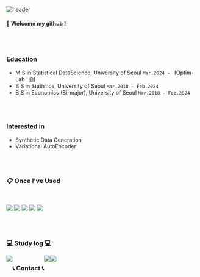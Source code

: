 ![header](https://capsule-render.vercel.app/api?type=cylinder&color=009f65&height=150&section=header&text=ImJaeSung&fontColor=ffffff&fontSize=70&animation=fadeIn&fontAlignY=55&desc=%20&descAlignY=62&descAlign=62)
  
####  :wave: Welcome my github !

 <br/>
 <br/>
  
### Education
- M.S in Statistical DataScience, University of Seoul `Mar.2024 - ` (Optim-Lab : [🌐](http://ranking.uos.ac.kr))
- B.S in Statistics, University of Seoul `Mar.2018 - Feb.2024`
- B.S in Economics (Bi-major), University of Seoul `Mar.2018 - Feb.2024`

<br/>
<br/>

### Interested in
- Synthetic Data Generation
- Variational AutoEncoder

<br/>
<br/>

###  :clipboard: Once I've Used 
  
<br/>

<img src="https://img.shields.io/badge/python-3776AB?style=for-the-badge&logo=python&logoColor=white"> <img src="https://img.shields.io/badge/R-276DC3?style=for-the-badge&logo=R&logoColor=white"> <img src="https://img.shields.io/badge/MySQL-4479A1?style=for-the-badge&logo=MySQL&logoColor=white"> <img src="https://img.shields.io/badge/github-181717?style=for-the-badge&logo=github&logoColor=white"> <img src="https://img.shields.io/badge/VSCode-007ACC?style=for-the-badge&logo=VisualStudioCode&logoColor=white">
 
   <br/>
   <br/>

### 💻 Study log 💻
<div style="display:flex; flex-direction:row;">
    <a href="https://holy-jjjae.tistory.com/">
        <img src="https://img.shields.io/badge/Tistory-000000?style=for-the-badge&logo=Tistory&logoColor=white"> 
    </a>
<br/>

### 📞 Contact 📞
<div style="display:flex; flex-direction:row;">
    <a href="mailto:wotjd1410@gmail.com">
        <img src="https://img.shields.io/badge/Gmail-EA4335?style=for-the-badge&logo=Gmail&logoColor=white"> 
    </a>
    <a href="https://www.instagram.com/holy_jjjae/">
        <img src="https://img.shields.io/badge/Instagram-E4405F?style=for-the-badge&logo=Instagram&logoColor=white"> 
    </a>

